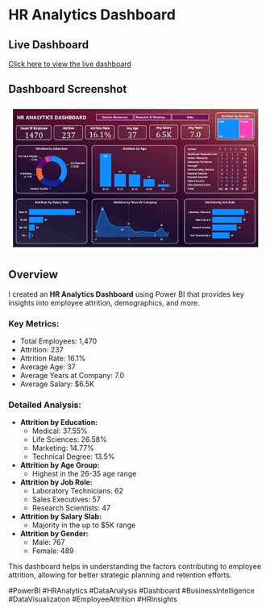 # HR Analytics Dashboard
## Live Dashboard
[Click here to view the live dashboard](https://app.powerbi.com/view?r=eyJrIjoiOTAwOWQ4YzgtZmM2OC00NzAzLWIwNmQtZWEyM2M1NjY1MTM2IiwidCI6IjMwOTJkZjBiLWRhMjMtNDA1Yi1iZDczLWU5YThmZWEwODM2MSJ9)
## Dashboard Screenshot
![Dashboard Screenshot](https://github.com/inamdarmustafa11/HR-Analytics-Dashboard/blob/9d5be588c895dfd06a9359e252e9609c66214e8d/HR%20Dashboard%20Screenshot.jpg)

## Overview
I created an **HR Analytics Dashboard** using Power BI that provides key insights into employee attrition, demographics, and more.

### Key Metrics:
- Total Employees: 1,470
- Attrition: 237
- Attrition Rate: 16.1%
- Average Age: 37
- Average Years at Company: 7.0
- Average Salary: $6.5K

### Detailed Analysis:
- **Attrition by Education:** 
  - Medical: 37.55%
  - Life Sciences: 26.58%
  - Marketing: 14.77%
  - Technical Degree: 13.5%
- **Attrition by Age Group:** 
  - Highest in the 26-35 age range
- **Attrition by Job Role:** 
  - Laboratory Technicians: 62
  - Sales Executives: 57
  - Research Scientists: 47
- **Attrition by Salary Slab:**
  - Majority in the up to $5K range
- **Attrition by Gender:** 
  - Male: 767
  - Female: 489

This dashboard helps in understanding the factors contributing to employee attrition, allowing for better strategic planning and retention efforts.


#PowerBI #HRAnalytics #DataAnalysis #Dashboard #BusinessIntelligence #DataVisualization #EmployeeAttrition #HRInsights
